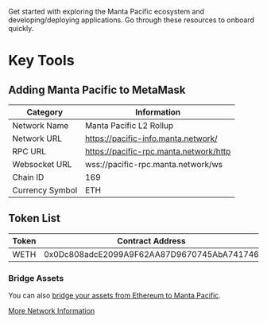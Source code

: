 Get started with exploring the Manta Pacific ecosystem and developing/deploying applications. Go through these resources to onboard quickly.

# Key Tools

## Adding Manta Pacific to MetaMask
| Category         | Information                                 |
| ---------------- | ------------------------------------------- |
| Network Name     | Manta Pacific L2 Rollup                               |
| Network URL      | https://pacific-info.manta.network/ |
| RPC URL       | https://pacific-rpc.manta.network/http |
| Websocket URL | wss://pacific-rpc.manta.network/ws     |
| Chain ID         | 169                                      |
| Currency Symbol  | ETH                                         |

## Token List

| Token        | Contract Address                                |
| ---------------- | ------------------------------------------- |
| WETH     | 0x0Dc808adcE2099A9F62AA87D9670745AbA741746 |

### Bridge Assets

You can also [bridge your assets from Ethereum to Manta Pacific](https://pacific-bridge.manta.network/).

[More Network Information](https://pacific.manta.network/)
